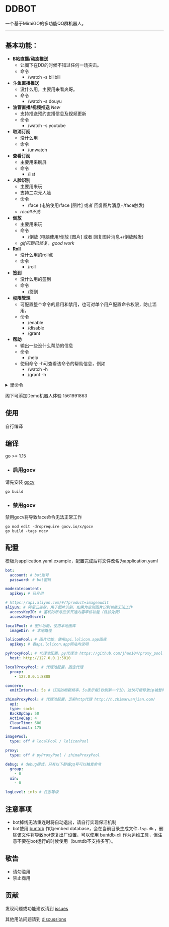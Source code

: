 # DDBOT

一个基于MiraiGO的多功能QQ群机器人。

-----

## **基本功能：**

- **B站直播/动态推送**
    - 让阁下在DD的时候不错过任何一场突击。
    - 命令
        - /watch -s bilibili
- **斗鱼直播推送**
    - 没什么用，主要用来看爽哥。
    - 命令
        - /watch -s douyu
- **油管直播/视频推送** *New*
    - 支持推送预约直播信息及视频更新
    - 命令
        - /watch -s youtube
- **取消订阅**
    - 没什么用
    - 命令
        - /unwatch
- **查看订阅**
    - 主要用来刷屏
    - 命令
        - /list
- **人脸识别**
    - 主要用来玩
    - 支持二次元人脸
    - 命令
        - /face (电脑使用/face [图片] 或者 回复图片消息+/face触发)
    - *recall不高*
- **倒放**
    - 主要用来玩
    - 命令
        - /倒放 (电脑使用/倒放 [图片] 或者 回复图片消息+/倒放触发)
    - *gif问题已修复，good work*
- **Roll**
    - 没什么用的roll点
    - 命令
        - /roll
- **签到**
    - 没什么用的签到
    - 命令
        - /签到
- **权限管理**
    - 可配置整个命令的启用和禁用，也可对单个用户配置命令权限，防止滥用。
    - 命令
        - /enable
        - /disable
        - /grant
- **帮助**
    - 输出一些没什么帮助的信息
    - 命令
        - /help
    - 使用命令 -h可查看该命令的帮助信息，例如
        - /watch -h
        - /grant -h

<details>
  <summary>里命令</summary>

以下命令默认禁用

- **随机图片**
    - 由 [api.olicon.app](https://api.lolicon.app/#/) 提供
    - 命令
        - /色图
- **色图判定**
    - 由阿里云提供
    - 命令 ic (该命令启用后自动对图片触发，无需输入命令)

</details>

阁下可添加Demo机器人体验 1561991863

## 使用

自行编译

## 编译

go >= 1.15

- ### 启用gocv

请先安装 [gocv](https://github.com/hybridgroup/gocv)

```
go build
```

- ### 禁用gocv

禁用gocv将导致face命令无法正常工作

```
go mod edit -droprequire gocv.io/x/gocv
go build -tags nocv
```

## 配置

模板为application.yaml.example，配置完成后将文件改名为application.yaml

```yaml
bot:
  account: # bot账号
  password: # bot密码

moderatecontent:
  apikey: # 已弃用

# https://api.aliyun.com/#/?product=imageaudit
aliyun: # 阿里云鉴权，用于图片识别，如果为空则图片识别功能无法工作
  accessKeyID: # 鉴权的账号应该开通内容审核功能（目前免费）
  accessKeySecret:

localPool: # 图片功能，使用本地图库
  imageDir: # 本地路径

loliconPool: # 图片功能，使用api.lolicon.app图库
  apikey: # 看api.lolicon.app网站内说明

pyProxyPool: # 代理池配置，py代理池 https://github.com/jhao104/proxy_pool
  host: http://127.0.0.1:5010

localProxyPool: # 代理池配置，固定代理
  proxy:
    - 127.0.0.1:8888

concern:
  emitInterval: 5s # 订阅的刷新频率，5s表示每5秒刷新一个ID，过快可能导致ip被暂时封禁

zhimaProxyPool: # 代理池配置，芝麻http代理 http://h.zhimaruanjian.com/
  api:
  type: socks
  BackUpCap: 50
  ActiveCap: 4
  ClearTime: 600
  TimeLimit: 175

imagePool:
  type: off # localPool / loliconPool

proxy:
  type: off # pyProxyPool / zhimaProxyPool

debug: # debug模式，只有以下群或qq号可以触发命令
  group:
    - 0
  uin:
    - 0

logLevel: info # 日志等级
```
## 注意事项
- bot掉线无法重连时将自动退出，请自行实现保活机制
- bot使用 [buntdb](https://github.com/tidwall/buntdb) 作为embed database，会在当前目录生成文件`.lsp.db`
  ，删除该文件将导致bot恢复出厂设置，可以使用 [buntdb-cli](https://github.com/Sora233/buntdb-cli) 作为运维工具，但注意不要在bot运行的时候使用（buntdb不支持多写）。

## 敬告

- 请勿滥用
- 禁止商用

## 贡献

发现问题或功能建议请到 [issues](https://github.com/Sora233/DDBOT/issues)

其他用法问题请到 [discussions](https://github.com/Sora233/DDBOT/discussions)